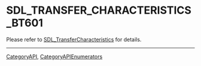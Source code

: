 # SDL_TRANSFER_CHARACTERISTICS_BT601

Please refer to [SDL_TransferCharacteristics](SDL_TransferCharacteristics) for details.

----
[CategoryAPI](CategoryAPI), [CategoryAPIEnumerators](CategoryAPIEnumerators)

